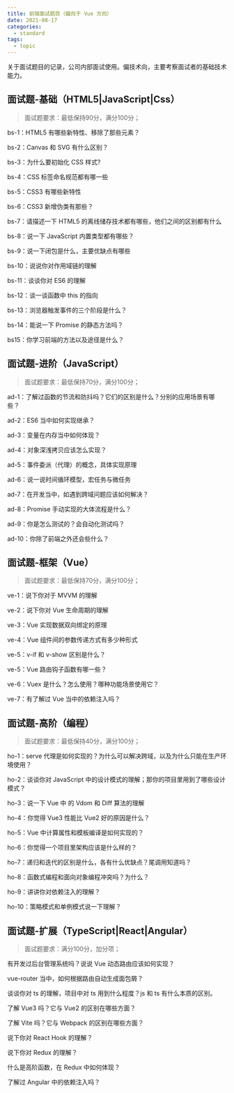 ```yaml
---
title: 前端面试题目（偏向于 Vue 方向）
date: 2021-08-17
categories:
  - standard
tags:
  - topic
---
```


关于面试题目的记录，公司内部面试使用。偏技术向，主要考察面试者的基础技术能力。

<!-- more -->

## 面试题-基础（HTML5|JavaScript|Css）

> 面试题要求：最低保持90分，满分100分；

bs-1：HTML5 有哪些新特性、移除了那些元素？

bs-2：Canvas 和 SVG 有什么区别？

bs-3：为什么要初始化 CSS 样式?

bs-4：CSS 标签命名规范都有哪一些

bs-5：CSS3 有哪些新特性

bs-6：CSS3 新增伪类有那些？

bs-7：请描述一下 HTML5 的离线储存技术都有哪些，他们之间的区别都有什么

bs-8：说一下 JavaScript 内置类型都有哪些？

bs-9：说一下闭包是什么，主要优缺点有哪些

bs-10：说说你对作用域链的理解

bs-11：谈谈你对 ES6 的理解

bs-12：谈一谈函数中 this 的指向

bs-13：浏览器触发事件的三个阶段是什么？

bs-14：能说一下 Promise 的静态方法吗？

bs15：你学习前端的方法以及途径是什么？

## 面试题-进阶（JavaScript）

> 面试题要求：最低保持70分，满分100分；

ad-1：了解过函数的节流和防抖吗？它们的区别是什么？分别的应用场景有哪些？

ad-2：ES6 当中如何实现继承？

ad-3：变量在内存当中如何体现？

ad-4：对象深浅拷贝应该怎么实现？

ad-5：事件委派（代理）的概念，具体实现原理

ad-6：说一说时间循环模型，宏任务与微任务

ad-7：在开发当中，如遇到跨域问题应该如何解决？

ad-8：Promise 手动实现的大体流程是什么？

ad-9：你是怎么测试的？会自动化测试吗？

ad-10：你除了前端之外还会些什么？

## 面试题-框架（Vue）

> 面试题要求：最低保持70分，满分100分；

ve-1：说下你对于 MVVM 的理解

ve-2：说下你对 Vue 生命周期的理解

ve-3：Vue 实现数据双向绑定的原理

ve-4：Vue 组件间的参数传递方式有多少种形式

ve-5：v-if 和 v-show 区别是什么？

ve-5：Vue 路由钩子函数有哪一些？

ve-6：Vuex 是什么？怎么使用？哪种功能场景使用它？

ve-7：有了解过 Vue 当中的依赖注入吗？

## 面试题-高阶（编程）

> 面试题要求：最低保持40分，满分100分；

ho-1：serve 代理是如何实现的？为什么可以解决跨域，以及为什么只能在生产环境使用？

ho-2：谈谈你对 JavaScript 中的设计模式的理解；那你的项目里用到了哪些设计模式？

ho-3：说一下 Vue 中 的 Vdom 和 Diff 算法的理解

ho-4：你觉得 Vue3 性能比 Vue2 好的原因是什么？

ho-5：Vue 中计算属性和模板编译是如何实现的？

ho-6：你觉得一个项目里架构应该是什么样的？

ho-7：递归和迭代的区别是什么，各有什么优缺点？尾调用知道吗？

ho-8：函数式编程和面向对象编程冲突吗？为什么？

ho-9：讲讲你对依赖注入的理解？

ho-10：策略模式和单例模式说一下理解？

## 面试题-扩展（TypeScript|React|Angular）

> 面试题要求：满分100分，加分项；

有开发过后台管理系统吗？说说 Vue 动态路由应该如何实现？

vue-router 当中，如何根据路由自动生成面包屑？

谈谈你对 ts 的理解，项目中对 ts 用到什么程度？js 和 ts 有什么本质的区别。

了解 Vue3 吗？它与 Vue2 的区别在哪些方面？

了解 Vite 吗？它与 Webpack 的区别在哪些方面？

说下你对 React Hook 的理解？

说下你对 Redux 的理解？

什么是高阶函数，在 Redux 中如何体现？

了解过 Angular 中的依赖注入吗？
